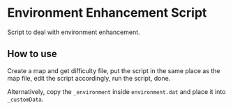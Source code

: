 # Environment Enhancement Script

Script to deal with environment enhancement.

## How to use

Create a map and get difficulty file, put the script in the same place as the map file, edit the script accordingly, run
the script, done.

Alternatively, copy the `_environment` inside `environment.dat` and place it into `_customData`.
